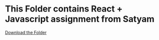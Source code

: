 # This Folder contains React + Javascript assignment from Satyam

[Download the Folder](https://download-directory.github.io/?url=https%3A%2F%2Fgithub.com%2Fvsatyamesc%2FGitTest%2Ftree%2Fmaster%2FReact)

